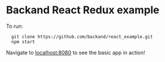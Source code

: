 # Backand React Redux example

To run:

```
  git clone https://github.com/backand/react_example.git
  npm start
```

Navigate to [localhost:8080](http://localhost:8080) to see the basic app in action!
